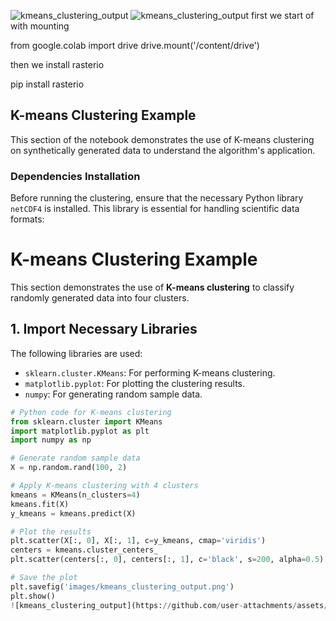 ![kmeans_clustering_output](https://github.com/user-attachments/assets/0fefd2c3-6419-40b1-9c92-35b6fbea6ae7)
![kmeans_clustering_output](https://github.com/user-attachments/assets/6adfa5e2-3112-4427-b94b-215fd7e01ffd)
first we start of with mounting

from google.colab import drive
drive.mount('/content/drive')

then we install rasterio

pip install rasterio

## K-means Clustering Example

This section of the notebook demonstrates the use of K-means clustering on synthetically generated data to understand the algorithm's application.

### Dependencies Installation

Before running the clustering, ensure that the necessary Python library `netCDF4` is installed. This library is essential for handling scientific data formats:


# K-means Clustering Example

This section demonstrates the use of **K-means clustering** to classify randomly generated data into four clusters.

## **1. Import Necessary Libraries**
The following libraries are used:
- `sklearn.cluster.KMeans`: For performing K-means clustering.
- `matplotlib.pyplot`: For plotting the clustering results.
- `numpy`: For generating random sample data.

```python
# Python code for K-means clustering
from sklearn.cluster import KMeans
import matplotlib.pyplot as plt
import numpy as np

# Generate random sample data
X = np.random.rand(100, 2)

# Apply K-means clustering with 4 clusters
kmeans = KMeans(n_clusters=4)
kmeans.fit(X)
y_kmeans = kmeans.predict(X)

# Plot the results
plt.scatter(X[:, 0], X[:, 1], c=y_kmeans, cmap='viridis')
centers = kmeans.cluster_centers_
plt.scatter(centers[:, 0], centers[:, 1], c='black', s=200, alpha=0.5)

# Save the plot
plt.savefig('images/kmeans_clustering_output.png')
plt.show()
![kmeans_clustering_output](https://github.com/user-attachments/assets/6d9f3c69-1a49-40d4-8178-fe3af0476479)
